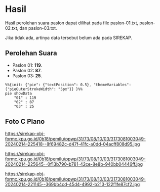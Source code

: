 # Hasil

Hasil perolehan suara paslon dapat dilihat pada file paslon-01.txt, paslon-02.txt, dan paslon-03.txt.

Jika tidak ada, artinya data tersebut belum ada pada SIREKAP.

## Perolehan Suara

 * Paslon 01: **119**.
 * Paslon 02: **87**.
 * Paslon 03: **25**.

```mermaid
%%{init: {"pie": {"textPosition": 0.5}, "themeVariables": {"pieOuterStrokeWidth": "5px"}} }%%
pie showData
    "01" : 119
    "02" : 87
    "03" : 25
```
## Foto C Plano

https://sirekap-obj-formc.kpu.go.id/0b18/pemilu/ppwp/31/73/08/10/03/3173081003049-20240214-225418--8f69482c-d47f-41fc-a0dd-04acff808d95.jpg

https://sirekap-obj-formc.kpu.go.id/0b18/pemilu/ppwp/31/73/08/10/03/3173081003049-20240214-225645--0f13b790-b781-42ce-8e8b-940bb04446ff.jpg

https://sirekap-obj-formc.kpu.go.id/0b18/pemilu/ppwp/31/73/08/10/03/3173081003049-20240214-221145--369bb4cd-45d4-4992-b213-122f1fe87cf2.jpg
